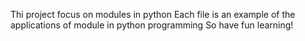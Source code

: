 Thi project focus on modules in python
    Each file is an example of the applications of module in python programming
    So have fun learning!
